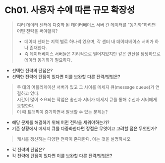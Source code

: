 # Ch01. 사용자 수에 따른 규모 확장성

> 여러 데이터 센터에 다중화 된 데이터베이스 서버 간 데이터를 "동기화"하려면 어떤 전략을 써야할까?
> - 데이터 센터는 지역 별로 하나씩 있으며, 각 센터 내 데이터베이스 서버가 하나 존재한다. 
> - 즉 데이터베이스 서버들은 지리적으로 떨어져있지만 같은 연산을 담당하므로 데이터 동기화가 필요하다.

* 선택한 전략의 단점은?
* 선택한 전략에 단점이 있다면 이를 보완할 다른 전략/방법은?

> 두 대의 어플리케이션 서버가 있고 그 사이를 메세지 큐(message queue)가 연결하고 있다. <br>
> 시간이 많이 소요되는 작업은 송신자 서버가 메세지 큐를 통해 수신자 서버에게 요청한다. <br>
> 이 때 트래픽이 증가하면서 발생할 수 있는 문제는?

* 해당 문제를 해결하기 위해 어떤 전략을 세워야하는가?
* 기존 상황에서 메세지 큐를 다중화한다면 장점은 무엇이고 고려할 점은 무엇인가?

> 캐시를 갱신하는 다양한 전략이 존재한다. 아는 것을 설명하시오

* 각 전략의 단점은?
* 각 전략에 단점이 있다면 이를 보완할 다른 전략/방법은?
